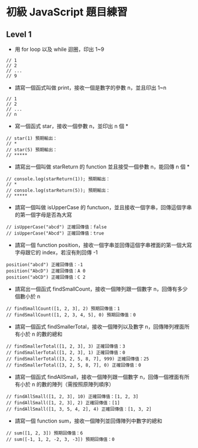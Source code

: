 # 初級 JavaScript 題目練習
## Level 1
* 用 for loop 以及 while 迴圈，印出 1~9
```
// 1
// 2
// ...
// 9
```
* 請寫一個函式叫做 print，接收一個是數字的參數 n，並且印出 1~n
```
// 1
// 2
// ...
// n
```
* 寫一個函式 star，接收一個參數 n，並印出 n 個 *
```
// star(1) 預期輸出：
// *
// star(5) 預期輸出：
// *****
```
* 請寫出一個叫做 starReturn 的 function 並且接受一個參數 n，能回傳 n 個 *
```
// console.log(starReturn(1)); 預期輸出：
// *
// console.log(starReturn(5)); 預期輸出：
// *****
```
* 請寫一個叫做 isUpperCase 的 functuon，並且接收一個字串，回傳這個字串的第一個字母是否為大寫
```
// isUpperCase("abcd") 正確回傳值：false
// isUpperCase("Abcd") 正確回傳值：true
```
* 請寫一個 function position，接收一個字串並回傳這個字串裡面的第一個大寫字母跟它的 index，若沒有則回傳 -1
```
position("abcd") 正確回傳值：-1
position("AbcD") 正確回傳值：A 0
position("abCD") 正確回傳值：C 2
```
* 請寫出一個函式 findSmallCount，接收一個陣列跟一個數字 n，回傳有多少個數小於 n
```
// findSmallCount([1, 2, 3], 2) 預期回傳值：1
// findSmallCount([1, 2, 3, 4, 5], 0) 預期回傳值：0
```
* 請寫一個函式 findSmallerTotal，接收一個陣列以及數字 n，回傳陣列裡面所有小於 n 的數的總和
```
// findSmallerTotal([1, 2, 3], 3) 正確回傳值：3
// findSmallerTotal([1, 2, 3], 1) 正確回傳值：0
// findSmallerTotal([3, 2, 5, 8, 7], 999) 正確回傳值：25
// findSmallerTotal([3, 2, 5, 8, 7], 0) 正確回傳值：0
```
* 請寫一個函式 findAllSmall，接收一個陣列跟一個數字 n，回傳一個裡面有所有小於 n 的數的陣列（需按照原陣列順序）
```
// findAllSmall([1, 2, 3], 10) 正確回傳值：[1, 2, 3]
// findAllSmall([1, 2, 3], 2) 正確回傳值：[1]
// findAllSmall([1, 3, 5, 4, 2], 4) 正確回傳值：[1, 3, 2]
```
* 請寫一個 function sum，接收一個陣列並回傳陣列中數字的總和
```
// sum([1, 2, 3]) 預期回傳值：6
// sum([-1, 1, 2, -2, 3, -3]) 預期回傳值：0
```
